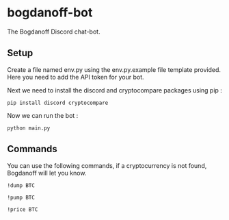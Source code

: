 # bogdanoff-bot
The Bogdanoff Discord chat-bot.

## Setup

Create a file named env.py using the env.py.example file template provided. Here you need to add the API token for your bot.

Next we need to install the discord and cryptocompare packages using pip :
```
pip install discord cryptocompare
```

Now we can run the bot :
```
python main.py
```

## Commands

You can use the following commands, if a cryptocurrency is not found, Bogdanoff will let you know.

```
!dump BTC
```
```
!pump BTC
```
```
!price BTC
```
